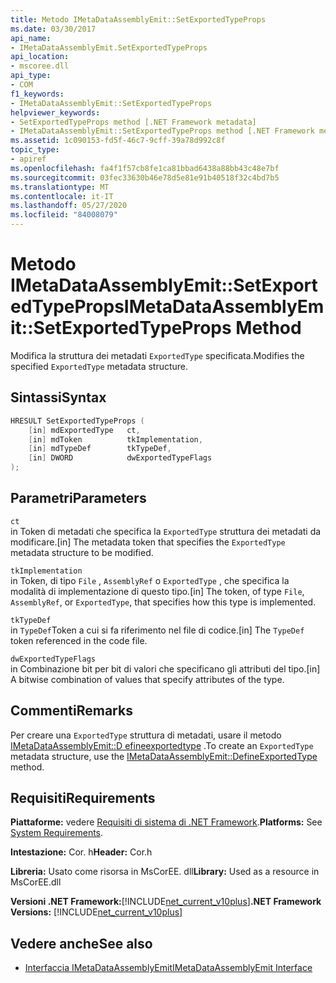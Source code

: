 ```yaml
---
title: Metodo IMetaDataAssemblyEmit::SetExportedTypeProps
ms.date: 03/30/2017
api_name:
- IMetaDataAssemblyEmit.SetExportedTypeProps
api_location:
- mscoree.dll
api_type:
- COM
f1_keywords:
- IMetaDataAssemblyEmit::SetExportedTypeProps
helpviewer_keywords:
- SetExportedTypeProps method [.NET Framework metadata]
- IMetaDataAssemblyEmit::SetExportedTypeProps method [.NET Framework metadata]
ms.assetid: 1c090153-fd5f-46c7-9cff-39a78d992c8f
topic_type:
- apiref
ms.openlocfilehash: fa4f1f57cb8fe1ca81bbad6438a88bb43c48e7bf
ms.sourcegitcommit: 03fec33630b46e78d5e81e91b40518f32c4bd7b5
ms.translationtype: MT
ms.contentlocale: it-IT
ms.lasthandoff: 05/27/2020
ms.locfileid: "84008079"
---
```

# <a name="imetadataassemblyemitsetexportedtypeprops-method"></a><span data-ttu-id="50696-102">Metodo IMetaDataAssemblyEmit::SetExportedTypeProps</span><span class="sxs-lookup"><span data-stu-id="50696-102">IMetaDataAssemblyEmit::SetExportedTypeProps Method</span></span>
<span data-ttu-id="50696-103">Modifica la struttura dei metadati `ExportedType` specificata.</span><span class="sxs-lookup"><span data-stu-id="50696-103">Modifies the specified `ExportedType` metadata structure.</span></span>  
  
## <a name="syntax"></a><span data-ttu-id="50696-104">Sintassi</span><span class="sxs-lookup"><span data-stu-id="50696-104">Syntax</span></span>  
  
```cpp  
HRESULT SetExportedTypeProps (  
    [in] mdExportedType   ct,
    [in] mdToken          tkImplementation,  
    [in] mdTypeDef        tkTypeDef,  
    [in] DWORD            dwExportedTypeFlags  
);  
```  
  
## <a name="parameters"></a><span data-ttu-id="50696-105">Parametri</span><span class="sxs-lookup"><span data-stu-id="50696-105">Parameters</span></span>  
 `ct`  
 <span data-ttu-id="50696-106">in Token di metadati che specifica la `ExportedType` struttura dei metadati da modificare.</span><span class="sxs-lookup"><span data-stu-id="50696-106">[in] The metadata token that specifies the `ExportedType` metadata structure to be modified.</span></span>  
  
 `tkImplementation`  
 <span data-ttu-id="50696-107">in Token, di tipo `File` , `AssemblyRef` o `ExportedType` , che specifica la modalità di implementazione di questo tipo.</span><span class="sxs-lookup"><span data-stu-id="50696-107">[in] The token, of type `File`, `AssemblyRef`, or `ExportedType`, that specifies how this type is implemented.</span></span>  
  
 `tkTypeDef`  
 <span data-ttu-id="50696-108">in `TypeDef`Token a cui si fa riferimento nel file di codice.</span><span class="sxs-lookup"><span data-stu-id="50696-108">[in] The `TypeDef` token referenced in the code file.</span></span>  
  
 `dwExportedTypeFlags`  
 <span data-ttu-id="50696-109">in Combinazione bit per bit di valori che specificano gli attributi del tipo.</span><span class="sxs-lookup"><span data-stu-id="50696-109">[in] A bitwise combination of values that specify attributes of the type.</span></span>  
  
## <a name="remarks"></a><span data-ttu-id="50696-110">Commenti</span><span class="sxs-lookup"><span data-stu-id="50696-110">Remarks</span></span>  
 <span data-ttu-id="50696-111">Per creare una `ExportedType` struttura di metadati, usare il metodo [IMetaDataAssemblyEmit::D efineexportedtype](imetadataassemblyemit-defineexportedtype-method.md) .</span><span class="sxs-lookup"><span data-stu-id="50696-111">To create an `ExportedType` metadata structure, use the [IMetaDataAssemblyEmit::DefineExportedType](imetadataassemblyemit-defineexportedtype-method.md) method.</span></span>  
  
## <a name="requirements"></a><span data-ttu-id="50696-112">Requisiti</span><span class="sxs-lookup"><span data-stu-id="50696-112">Requirements</span></span>  
 <span data-ttu-id="50696-113">**Piattaforme:** vedere [Requisiti di sistema di .NET Framework](../../get-started/system-requirements.md).</span><span class="sxs-lookup"><span data-stu-id="50696-113">**Platforms:** See [System Requirements](../../get-started/system-requirements.md).</span></span>  
  
 <span data-ttu-id="50696-114">**Intestazione:** Cor. h</span><span class="sxs-lookup"><span data-stu-id="50696-114">**Header:** Cor.h</span></span>  
  
 <span data-ttu-id="50696-115">**Libreria:** Usato come risorsa in MsCorEE. dll</span><span class="sxs-lookup"><span data-stu-id="50696-115">**Library:** Used as a resource in MsCorEE.dll</span></span>  
  
 <span data-ttu-id="50696-116">**Versioni .NET Framework:**[!INCLUDE[net_current_v10plus](../../../../includes/net-current-v10plus-md.md)]</span><span class="sxs-lookup"><span data-stu-id="50696-116">**.NET Framework Versions:** [!INCLUDE[net_current_v10plus](../../../../includes/net-current-v10plus-md.md)]</span></span>  
  
## <a name="see-also"></a><span data-ttu-id="50696-117">Vedere anche</span><span class="sxs-lookup"><span data-stu-id="50696-117">See also</span></span>

- [<span data-ttu-id="50696-118">Interfaccia IMetaDataAssemblyEmit</span><span class="sxs-lookup"><span data-stu-id="50696-118">IMetaDataAssemblyEmit Interface</span></span>](imetadataassemblyemit-interface.md)
